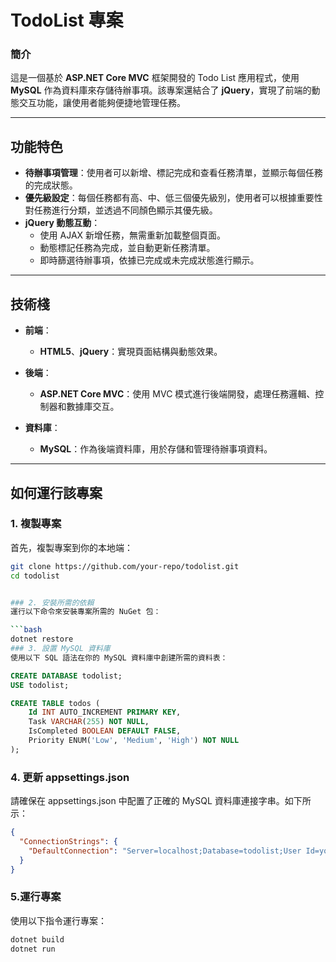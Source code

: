 # TodoList 專案

### 簡介
這是一個基於 **ASP.NET Core MVC** 框架開發的 Todo List 應用程式，使用 **MySQL** 作為資料庫來存儲待辦事項。該專案還結合了 **jQuery**，實現了前端的動態交互功能，讓使用者能夠便捷地管理任務。

---

## 功能特色

- **待辦事項管理**：使用者可以新增、標記完成和查看任務清單，並顯示每個任務的完成狀態。
- **優先級設定**：每個任務都有高、中、低三個優先級別，使用者可以根據重要性對任務進行分類，並透過不同顏色顯示其優先級。
- **jQuery 動態互動**：
  - 使用 AJAX 新增任務，無需重新加載整個頁面。
  - 動態標記任務為完成，並自動更新任務清單。
  - 即時篩選待辦事項，依據已完成或未完成狀態進行顯示。

---

## 技術棧

- **前端**：
  - **HTML5**、**jQuery**：實現頁面結構與動態效果。
  
- **後端**：
  - **ASP.NET Core MVC**：使用 MVC 模式進行後端開發，處理任務邏輯、控制器和數據庫交互。
  
- **資料庫**：
  - **MySQL**：作為後端資料庫，用於存儲和管理待辦事項資料。

---

## 如何運行該專案

### 1. 複製專案

首先，複製專案到你的本地端：

```bash
git clone https://github.com/your-repo/todolist.git
cd todolist


### 2. 安裝所需的依賴
運行以下命令來安裝專案所需的 NuGet 包：

```bash
dotnet restore
### 3. 設置 MySQL 資料庫
使用以下 SQL 語法在你的 MySQL 資料庫中創建所需的資料表：
```
```sql
CREATE DATABASE todolist;
USE todolist;

CREATE TABLE todos (
    Id INT AUTO_INCREMENT PRIMARY KEY,
    Task VARCHAR(255) NOT NULL,
    IsCompleted BOOLEAN DEFAULT FALSE,
    Priority ENUM('Low', 'Medium', 'High') NOT NULL
);
```
### 4. 更新 appsettings.json
請確保在 appsettings.json 中配置了正確的 MySQL 資料庫連接字串。如下所示：
```json
{
  "ConnectionStrings": {
    "DefaultConnection": "Server=localhost;Database=todolist;User Id=your_username;Password=your_password;"
  }
}
```
### 5.運行專案
使用以下指令運行專案：
```bash
dotnet build
dotnet run
